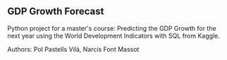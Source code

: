 ## GDP Growth Forecast

Python project for a master's course: Predicting the GDP Growth for the next year using the World Development Indicators with SQL from Kaggle.

Authors: Pol Pastells Vilà, Narcís Font Massot
